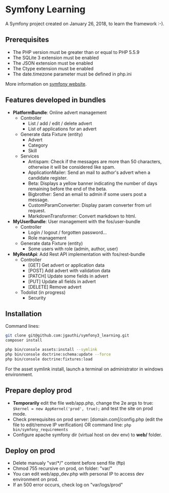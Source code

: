Symfony Learning
===========
A Symfony project created on January 26, 2018, to learn the framework :-).

## Prerequisites

* The PHP version must be greater than or equal to PHP 5.5.9
* The SQLite 3 extension must be enabled
* The JSON extension must be enabled
* The Ctype extension must be enabled
* The date.timezone parameter must be defined in php.ini

More information on [symfony website](https://symfony.com/doc/3.4/reference/requirements.html).

## Features developed in bundles

* **PlatformBundle**: Online advert management
    * Controller
        * List / add / edit / delete advert
        * List of applications for an advert
    * Generate data Fixture (entity)
        * Advert
        * Category
        * Skill
    * Services
        * Antispam: Check if the messages are more than 50 characters, otherwise it will be considered like spam.
        * ApplicationMailer: Send an mail to author's advert when a candidate register.
        * Beta: Displays a yellow banner indicating the number of days remaining before the end of the beta.
        * Bigbrother: Send an email to admin if some users post a message.
        * CustomParamConverter: Display param converter from url request.
        * MarkdownTransformer: Convert markdown to html. 
* **MyUserBundle**: User management with the fos/user-bundle
    * Controller
        * Login / logout / forgotten password...
        * Role management
    * Generate data Fixture (entity)
        * Some users with role (admin, author, user)
* **MyRestApi**: Add Rest API implementation with fos/rest-bundle
    * Controller
        * [GET] Get advert or application data
        * [POST] Add advert with validation data
        * [PATCH] Update some fields in advert
        * [PUT] Update all fields in advert
        * [DELETE] Remove advert
    * Todolist (in progress)
        * Security

## Installation
Command lines:

```bash
git clone git@github.com:jgauthi/symfony3_learning.git
composer install

php bin/console assets:install --symlink
php bin/console doctrine:schema:update --force
php bin/console doctrine:fixtures:load
````

For the asset symlink install, launch a terminal on administrator in windows environment.

## Prepare deploy prod

* **Temporarily** edit the file web/app.php, change the 2e args to true: ``$kernel = new AppKernel('prod', true);`` and test the site on prod mode.
* Check prerequisites on prod server: [domain.com]/config.php (edit the file to edit/remove IP verification) OR command line: ``php bin/symfony_requirements``
* Configure apache symfony dir (virtual host on dev env) to **web/** folder.

## Deploy on prod

* Delete manualy "var/*/" content before send file (ftp)
* Chmod 755 recursive on prod, on folder: "var/"
* You can edit web/app_dev.php with personal IP to access dev environment on prod.
* If an 500 error occurs, check log on "var/logs/prod"

